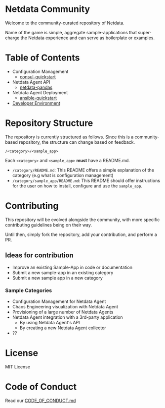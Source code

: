# Netdata Community

Welcome to the community-curated repository of Netdata. 

Name of the game is simple, aggregate sample-applications that super-charge the Netdata experience and can serve as boilerplate or examples.

# Table of Contents
- Configuration Management
    - [consul-quickstart](/configuration-management/consul-quickstart/)
- Netdata Agent API
    -  [netdata-pandas](/netdata-agent-api/netdata-pandas/)
- Netdata Agent Deployment
  - [ansible-quickstart](/netdata-agent-deployment/ansible-quickstart/)
- [Developer Environment](/devenv)


# Repository Structure

The repository is currently structured as follows. Since this is a community-based repository, the structure can change based on feedback.

`/<category>/<sample_app>`

Each `<category>` and `<sample_app>` **must** have a README.md.

- `/category/README.md`: This README offers a simple explanation of the category (e.g what is configuration management)
- `/category/sample_app/README.md`: This README should offer instructions for the user on how to install, configure and use the `sample_app`.


# Contributing

This repository will be evolved alongside the community, with more specific contributing guidelines being on their way.

Until then, simply fork the repository, add your contribution, and perform a PR. 

## Ideas for contribution
- Improve an existing Sample-App in code or documentation
- Submit a new sample-app in an existing category
- Submit a new sample app in a new category

### Sample Categories
- Configuration Management for Netdata Agent
- Chaos Engineering visualization with Netdata Agent
- Provisioning of a large number of Netdata Agents
- Netdata Agent integration with a 3rd-party application
    - By using Netdata Agent's API
    - By creating a new Netdata Agent collector
- ??

# License

MIT License 

# Code of Conduct
Read our [CODE_OF_CONDUCT.md](/CODE_OF_CONDUCT.md)
